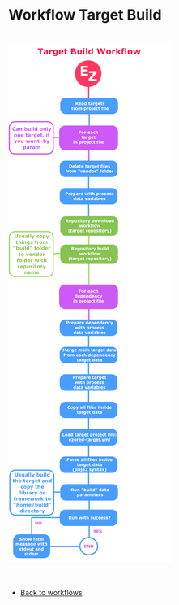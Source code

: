 # Workflow Target Build

<br />

<img src="../extras/images/doc-workflow-target-build.png?v=2017-12-15" alt="EzoRed">

<br />
<br />
<br />

- [Back to workflows](WORKFLOWS.md)
  